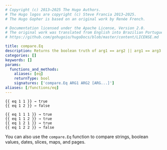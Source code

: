 ```yaml
---
# Copyright (c) 2013–2025 The Hugo Authors.
# The Hugo logos are copyright (c) Steve Francia 2013–2025.
# The Hugo Gopher is based on an original work by Renée French.

# Documentation licensed under the Apache License, Version 2.0.
# The original work was translated from English into Brazilian Portuguese.
# https://github.com/gohugoio/hugoDocs/blob/master/content/LICENSE.md

title: compare.Eq
description: Returns the boolean truth of arg1 == arg2 || arg1 == arg3.
categories: []
keywords: []
params:
  functions_and_methods:
    aliases: [eq]
    returnType: bool
    signatures: ['compare.Eq ARG1 ARG2 [ARG...]']
aliases: [/functions/eq]
---
```


```go-html-template
{{ eq 1 1 }} → true
{{ eq 1 2 }} → false

{{ eq 1 1 1 }} → true
{{ eq 1 1 2 }} → true
{{ eq 1 2 1 }} → true
{{ eq 1 2 2 }} → false
```

You can also use the `compare.Eq` function to compare strings, boolean values, dates, slices, maps, and pages.
